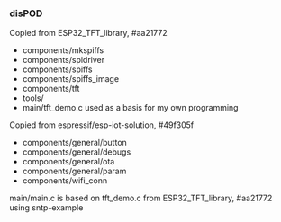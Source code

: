 
### disPOD

Copied from ESP32_TFT_library, #aa21772
- components/mkspiffs
- components/spidriver
- components/spiffs
- components/spiffs_image
- components/tft
- tools/
- main/tft_demo.c used as a basis for my own programming

Copied from espressif/esp-iot-solution, #49f305f
- components/general/button
- components/general/debugs
- components/general/ota
- components/general/param
- components/wifi_conn

main/main.c is based on tft_demo.c from ESP32_TFT_library, #aa21772
using sntp-example
